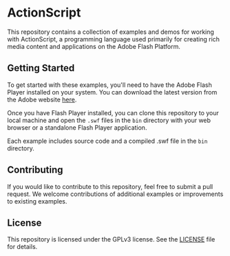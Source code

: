# ActionScript

This repository contains a collection of examples and demos for working with ActionScript, a programming language used primarily for creating rich media content and applications on the Adobe Flash Platform.

## Getting Started

To get started with these examples, you'll need to have the Adobe Flash Player installed on your system. You can download the latest version from the Adobe website [here](https://get.adobe.com/flashplayer/).

Once you have Flash Player installed, you can clone this repository to your local machine and open the  `.swf` files in the `bin` directory with your web browser or a standalone Flash Player application.

Each example includes source code and a compiled .swf file in the `bin` directory.

## Contributing

If you would like to contribute to this repository, feel free to submit a pull request. We welcome contributions of additional examples or improvements to existing examples.

## License

This repository is licensed under the GPLv3 license. See the [LICENSE](./LICENSE) file for details.
